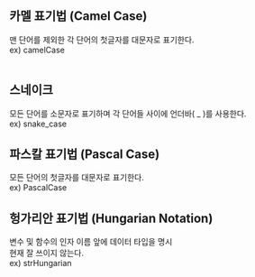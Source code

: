 ## 카멜 표기법 (Camel Case)
맨 단어를 제외한 각 단어의 첫글자를 대문자로 표기한다.<br>
ex) camelCase
<br><br>

## 스네이크
모든 단어를 소문자로 표기하며 각 단어들 사이에 언더바( _ )를 사용한다.<br>
ex) snake_case
<br>

## 파스칼 표기법 (Pascal Case)
모든 단어의 첫글자를 대문자로 표기한다.<br>
ex) PascalCase
<br>

## 헝가리안 표기법 (Hungarian Notation)
변수 및 함수의 인자 이름 앞에 데이터 타입을 명시<br>
현재 잘 쓰이지 않는다.<br>
ex) strHungarian
